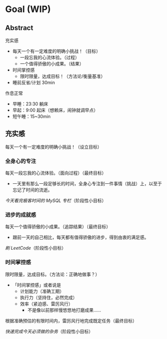 # Goal (WIP)

## Abstract

充实感

- 每天一个有一定难度的明确小挑战！（目标）
    - 一段忘我的心流体验。（过程）
    - 一个值得骄傲的小成果。（结果）
- 时间掌控感
    - 限时限量，达成目标！（方法论/衡量基准）
- 睡前反省/计划 30min

作息正常

- 早睡：23:30 躺床
- 早起：9:00 起床（想赖床，闹钟就调早点）
- 短午睡：15~30min

## 充实感

每天一个有一定难度的明确小挑战！（设立目标）

### 全身心的专注

每天一段忘我的心流体验。（面向过程）（最终目标）

- 一天里有那么一段足够长的时间，全身心专注到一件事情（挑战）上，以至于忘记了时间的流逝。

_今天看完极客时间的 MySQL 专栏_（阶段性小目标）

### 进步的成就感

每天一个值得骄傲的小成果。（追踪结果）（最终目标）

- 跟前一天的自己相比，每天都有值得骄傲的进步，得到由衷的满足感。

_刷 LeetCode_（阶段性小目标）

### 时间掌控感

限时限量，达成目标。（方法论：正确地做事？）

- 「时间掌控感」或者说是
    - 计划能力（准确工期）
    - 执行力（坚持住，必然完成）
    - 效率（紧迫感、雷厉风行）
        - 不是像以前那样慢悠悠地打磨成果……

根据准确预估的有限时间内，雷厉风行地完成既定任务（最终目标）

_快速完成今天必须做的杂务_（阶段性小目标）
